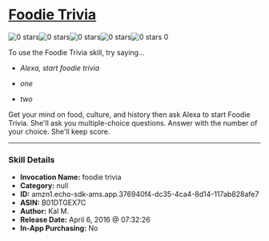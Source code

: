 # [Foodie Trivia](http://alexa.amazon.com/#skills/amzn1.echo-sdk-ams.app.376940f4-dc35-4ca4-8d14-117ab828afe7)
![0 stars](../../images/ic_star_border_black_18dp_1x.png)![0 stars](../../images/ic_star_border_black_18dp_1x.png)![0 stars](../../images/ic_star_border_black_18dp_1x.png)![0 stars](../../images/ic_star_border_black_18dp_1x.png)![0 stars](../../images/ic_star_border_black_18dp_1x.png) 0

To use the Foodie Trivia skill, try saying...

* *Alexa, start foodie trivia*

* *one*

* *two*

Get your mind on food, culture, and history then ask Alexa to start Foodie Trivia. She'll ask you multiple-choice questions. Answer with the number of your choice. She'll keep score.

***

### Skill Details

* **Invocation Name:** foodie trivia
* **Category:** null
* **ID:** amzn1.echo-sdk-ams.app.376940f4-dc35-4ca4-8d14-117ab828afe7
* **ASIN:** B01DTGEX7C
* **Author:** Kal M.
* **Release Date:** April 6, 2016 @ 07:32:26
* **In-App Purchasing:** No
